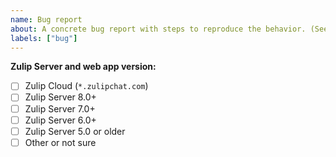 ```yaml
---
name: Bug report
about: A concrete bug report with steps to reproduce the behavior. (See also "Possible bug" below.)
labels: ["bug"]
---
```


<!-- Describe what you were expecting to see, what you saw instead, and steps to take in order to reproduce the buggy behavior. Screenshots can be helpful. -->

<!-- Check the box for the version of Zulip you are using (see https://zulip.com/help/view-zulip-version).-->

**Zulip Server and web app version:**

- [ ] Zulip Cloud (`*.zulipchat.com`)
- [ ] Zulip Server 8.0+
- [ ] Zulip Server 7.0+
- [ ] Zulip Server 6.0+
- [ ] Zulip Server 5.0 or older
- [ ] Other or not sure

